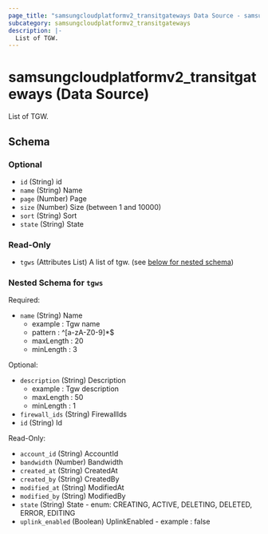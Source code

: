 ```yaml
---
page_title: "samsungcloudplatformv2_transitgateways Data Source - samsungcloudplatformv2"
subcategory: samsungcloudplatformv2_transitgateways
description: |-
  List of TGW.
---
```


# samsungcloudplatformv2_transitgateways (Data Source)

List of TGW.



<!-- schema generated by tfplugindocs -->
## Schema

### Optional

- `id` (String) id
- `name` (String) Name
- `page` (Number) Page
- `size` (Number) Size (between 1 and 10000)
- `sort` (String) Sort
- `state` (String) State

### Read-Only

- `tgws` (Attributes List) A list of tgw. (see [below for nested schema](#nestedatt--tgws))

<a id="nestedatt--tgws"></a>
### Nested Schema for `tgws`

Required:

- `name` (String) Name
  - example : Tgw name
  - pattern : ^[a-zA-Z0-9]*$
  - maxLength : 20
  - minLength : 3

Optional:

- `description` (String) Description
  - example : Tgw description
  - maxLength : 50
  - minLength : 1
- `firewall_ids` (String) FirewallIds
- `id` (String) Id

Read-Only:

- `account_id` (String) AccountId
- `bandwidth` (Number) Bandwidth
- `created_at` (String) CreatedAt
- `created_by` (String) CreatedBy
- `modified_at` (String) ModifiedAt
- `modified_by` (String) ModifiedBy
- `state` (String) State - enum: CREATING, ACTIVE, DELETING, DELETED, ERROR, EDITING
- `uplink_enabled` (Boolean) UplinkEnabled  - example : false
